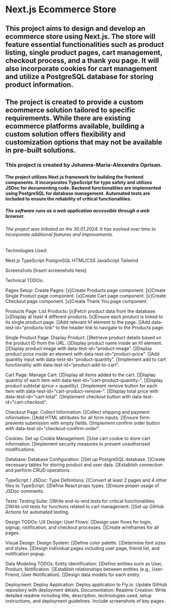 # Next.js Ecommerce Store

## This project aims to design and develop an ecommerce store using Next.js. The store will feature essential functionalities such as product listing, single product pages, cart management, checkout process, and a thank you page. It will also incorporate cookies for cart management and utilize a PostgreSQL database for storing product information.

## The project is created to provide a custom ecommerce solution tailored to specific requirements. While there are existing ecommerce platforms available, building a custom solution offers flexibility and customization options that may not be available in pre-built solutions.

### This project is created by Johanna-Maria-Alexandra Oprisan.

#### The project utilizes Next.js framework for building the frontend components. It incorporates TypeScript for type safety and utilizes JSDoc for documenting code. Backend functionalities are implemented using PostgreSQL for database management. Automated tests are included to ensure the reliability of critical functionalities.

##### The software runs as a web application accessible through a web browser.

###### The project was initiated on the 30.01.2024. It has evolved over time to incorporate additional features and improvements.

Technologies Used:

Next.js
TypeScript
PostgreSQL
HTML/CSS
JavaScript
Tailwind

Screenshots
[Insert screenshots here]

Technical TODOs:

Pages Setup:
Create Pages:
[x]Create Products page component.
[x]Create Single Product page component.
[x]Create Cart page component.
[x]Create Checkout page component.
[x]Create Thank You page component.

Products Page:
List Products:
[x]Fetch product data from the database.
[x]Display at least 4 different products.
[x]Ensure each product is linked to its single product page.
[]Add relevant h1 element to the page.
[]Add data-test-id="products-link" to the header link to navigate to the Products page.

Single Product Page:
Display Product:
[]Retrieve product details based on the product ID from the URL.
[]Display product name inside an h1 element.
[]Display product image with data-test-id="product-image".
[]Display product price inside an element with data-test-id="product-price".
[]Add quantity input with data-test-id="product-quantity".
[]Implement add to cart functionality with data-test-id="product-add-to-cart".

Cart Page:
Manage Cart:
[]Display all items added to the cart.
[]Display quantity of each item with data-test-id="cart-product-quantity-<product id>".
[]Display product subtotal (price × quantity).
[]Implement remove button for each item with data-test-id="cart-product-remove-<product id>".
[]Display total price with data-test-id="cart-total".
[]Implement checkout button with data-test-id="cart-checkout".

Checkout Page:
Collect Information:
[]Collect shipping and payment information.
[]Add HTML attributes for all form inputs.
[]Ensure form prevents submission with empty fields.
[]Implement confirm order button with data-test-id="checkout-confirm-order".

Cookies:
Set up Cookie Management:
[]Use cart cookie to store cart information.
[]Implement security measures to prevent unauthorized modifications.

Database:
Database Configuration:
[]Set up PostgreSQL database.
[]Create necessary tables for storing product and user data.
[]Establish connection and perform CRUD operations.

TypeScript / JSDoc:
Type Definitions:
[]Convert at least 2 pages and 4 other files to TypeScript.
[]Define React props types.
[]Ensure proper usage of JSDoc comments.

Tests:
Testing Suite:
[]Write end-to-end tests for critical functionalities.
[]Write unit tests for functions related to cart management.
[]Set up GitHub Actions for automated testing.

Design TODOs:
UX Design:
User Flows:
[]Design user flows for login, signup, notification, and checkout processes.
[]Create wireframes for all pages.

Visual Design:
Design System:
[]Define color palette.
[]Determine font sizes and styles.
[]Design individual pages including user page, friend list, and notification popup.

Data Modeling TODOs:
Entity Identification:
[]Define entities such as User, Product, Notification.
[]Establish relationships between entities (e.g., User-Friend, User-Notification).
[]Design data models for each entity.

Deployment:
Deploy Application:
Deploy application to Fly.io.
Update GitHub repository with deployment details.
Documentation:
Readme Creation:
Write detailed readme including title, description, technologies used, setup instructions, and deployment guidelines.
Include screenshots of key pages.
